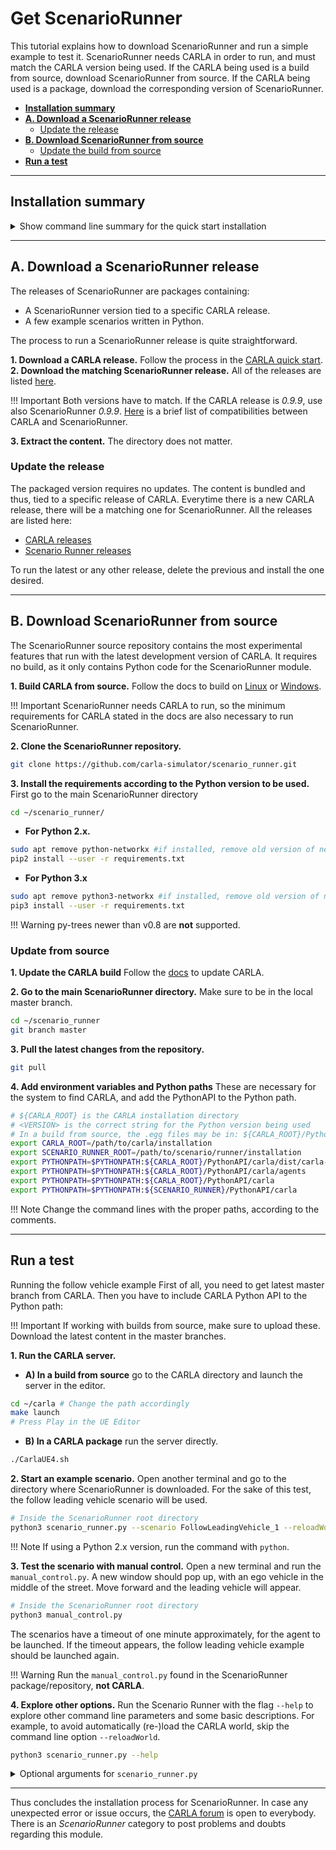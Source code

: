 # Get ScenarioRunner

This tutorial explains how to download ScenarioRunner and run a simple example to test it. ScenarioRunner needs CARLA in order to run, and must match the CARLA version being used. If the CARLA being used is a build from source, download ScenarioRunner from source. If the CARLA being used is a package, download the corresponding version of ScenarioRunner.  

*   __[Installation summary](#installation-summary)__  
*   __[A. Download a ScenarioRunner release](#a.-download-a-scenariorunner-release)__  
	*   [Update the release](#update-the-release)  
*   __[B. Download ScenarioRunner from source](#b.-build-scenariorunner-from-source)__  
	*   [Update the build from source](#update-the-build-from-source)  
*   __[Run a test](#run-a-test)__  

---
## Installation summary

<details>
   <summary>
    Show command line summary for the quick start installation
   </summary>

```sh
# Decide whether to use a package or make the build from source


# Option A) Use a ScenarioRunner package
   # 1. Install a CARLA package: 
      https://carla.readthedocs.io/en/latest/start_quickstart/
   # 2. Download the matching ScenarioRunner package: 
      https://github.com/carla-simulator/scenario_runner/releases
   # 3. Extract the content wherever needed. 

   # Update the release: 
   # 1. Delete previous CARLA and ScenarioRunner versions.
   # 2. Download the latest CARLA release. 
   # 3. Download the matching ScenarioRunner release.


# Option B) Download ScenarioRunner from source
   # 1. Build CARLA from source:
      https://carla.readthedocs.io/en/latest/build_linux/
   # 2. Clone the ScenarioRunner repository: 
git clone https://github.com/carla-simulator/scenario_runner.git
   # 3. Install requirements according to the Python version to be used: 
   # For Python 2.x:
sudo apt remove python-networkx #if installed, remove old version of networkx
pip2 install --user -r requirements.txt
   # For Python 3.x: 
sudo apt remove python3-networkx #if installed, remove old version of networkx
pip3 install --user -r requirements.txt

   # To update ScenarioRunner from source:
   # 1. Update CARLA: 
      https://carla.readthedocs.io/en/latest/build_update/
   # 2. Go to the ScenarioRunner repository, master branch
cd ~/scenario_runner
git branch master
   # 3. Pull the latest changes from the repository
git pull 

```
</details>


---
## A. Download a ScenarioRunner release

The releases of ScenarioRunner are packages containing:  
*   A ScenarioRunner version tied to a specific CARLA release.  
*   A few example scenarios written in Python.  

The process to run a ScenarioRunner release is quite straightforward.  

__1. Download a CARLA release.__ Follow the process in the [CARLA quick start](https://github.com/carla-simulator/carla/releases).  
__2. Download the matching ScenarioRunner release.__ All of the releases are listed [here](https://github.com/carla-simulator/scenario_runner/releases).

!!! Important
    Both versions have to match. If the CARLA release is *0.9.9*, use also ScenarioRunner *0.9.9*. [Here](https://github.com/carla-simulator/scenario_runner) is a brief list of compatibilities between CARLA and ScenarioRunner.  

__3. Extract the content.__ The directory does not matter.  


### Update the release

The packaged version requires no updates. The content is bundled and thus, tied to a specific release of CARLA. Everytime there is a new CARLA release, there will be a matching one for ScenarioRunner. All the releases are listed here:  

*   [CARLA releases](https://github.com/carla-simulator/carla/releases)  
*   [Scenario Runner releases](https://github.com/carla-simulator/scenario_runner/releases)  

To run the latest or any other release, delete the previous and install the one desired.  

---
## B. Download ScenarioRunner from source

The ScenarioRunner source repository contains the most experimental features that run with the latest development version of CARLA. It requires no build, as it only contains Python code for the ScenarioRunner module.  

__1. Build CARLA from source.__ Follow the docs to build on [Linux](https://carla.readthedocs.io/en/latest/build_linux/) or [Windows](https://carla.readthedocs.io/en/latest/build_windows/).  

!!! Important
    ScenarioRunner needs CARLA to run, so the minimum requirements for CARLA stated in the docs are also necessary to run ScenarioRunner.  

__2. Clone the ScenarioRunner repository.__

```sh
git clone https://github.com/carla-simulator/scenario_runner.git
```

__3. Install the requirements according to the Python version to be used.__  First go to the main ScenarioRunner directory

```sh
cd ~/scenario_runner/
```

*   __For Python 2.x.__  

```sh
sudo apt remove python-networkx #if installed, remove old version of networkx
pip2 install --user -r requirements.txt
```

*   __For Python 3.x__  
```sh
sudo apt remove python3-networkx #if installed, remove old version of networkx
pip3 install --user -r requirements.txt
```

!!! Warning
    py-trees newer than v0.8 are __not__ supported.


### Update from source  

__1. Update the CARLA build__ Follow the [docs](https://carla.readthedocs.io/en/latest/build_update/) to update CARLA.  

__2. Go to the main ScenarioRunner directory.__ Make sure to be in the local master branch.  

```sh
cd ~/scenario_runner
git branch master
```
__3. Pull the latest changes from the repository.__  

```sh
git pull
```

__4. Add environment variables and Python paths__ These are necessary for the system to find CARLA, and add the PythonAPI to the Python path.  

```sh
# ${CARLA_ROOT} is the CARLA installation directory
# <VERSION> is the correct string for the Python version being used
# In a build from source, the .egg files may be in: ${CARLA_ROOT}/PythonAPI/dist/ instead of ${CARLA_ROOT}/PythonAPI
export CARLA_ROOT=/path/to/carla/installation
export SCENARIO_RUNNER_ROOT=/path/to/scenario/runner/installation
export PYTHONPATH=$PYTHONPATH:${CARLA_ROOT}/PythonAPI/carla/dist/carla-<VERSION>.egg
export PYTHONPATH=$PYTHONPATH:${CARLA_ROOT}/PythonAPI/carla/agents
export PYTHONPATH=$PYTHONPATH:${CARLA_ROOT}/PythonAPI/carla
export PYTHONPATH=$PYTHONPATH:${SCENARIO_RUNNER}/PythonAPI/carla
```

!!! Note
    Change the command lines with the proper paths, according to the comments. 

---
## Run a test 

Running the follow vehicle example
First of all, you need to get latest master branch from CARLA. Then you have to
include CARLA Python API to the Python path:

!!! Important
    If working with builds from source, make sure to upload these. Download the latest content in the master branches.  


__1. Run the CARLA server.__

*   __A) In a build from source__ go to the CARLA directory and launch the server in the editor. 

```sh
cd ~/carla # Change the path accordingly
make launch
# Press Play in the UE Editor
```

*   __B) In a CARLA package__ run the server directly. 

```sh
./CarlaUE4.sh
```

__2. Start an example scenario.__ Open another terminal and go to the directory where ScenarioRunner is downloaded. For the sake of this test, the follow leading vehicle scenario will be used. 

```sh
# Inside the ScenarioRunner root directory
python3 scenario_runner.py --scenario FollowLeadingVehicle_1 --reloadWorld
```

!!! Note
    If using a Python 2.x version, run the command with `python`. 

__3. Test the scenario with manual control.__ Open a new terminal and run the `manual_control.py`. A new window should pop up, with an ego vehicle in the middle of the street. Move forward and the leading vehicle will appear. 

```sh
# Inside the ScenarioRunner root directory
python3 manual_control.py
```

The scenarios have a timeout of one minute approximately, for the agent to be launched. If the timeout appears, the follow leading vehicle example should be launched again.  

!!! Warning
    Run the `manual_control.py` found in the ScenarioRunner package/repository, __not CARLA__. 

__4. Explore other options.__ Run the Scenario Runner with the flag `--help` to explore other command line parameters and some basic descriptions. For example, to avoid automatically (re-)load the CARLA world, skip the command line option `--reloadWorld`.

```sh
python3 scenario_runner.py --help
```

  <details>
    <summary>
    Optional arguments for <code>scenario_runner.py</code>
    </summary>
```sh
  -h, --help            show this help message and exit
  --host HOST           IP of the host server (default: localhost)
  --port PORT           TCP port to listen to (default: 2000)
  --sync                Forces the simulation to run synchronously
  --debug               Run with debug output
  --output              Provide results on stdout
  --file                Write results into a txt file
  --junit               Write results into a junit file
  --outputDir OUTPUTDIR
                        Directory for output files (default: this directory)
  --waitForEgo          Connect the scenario to an existing ego vehicle
  --configFile CONFIGFILE
                        Provide an additional scenario configuration file (*.xml)
  --additionalScenario ADDITIONALSCENARIO
                        Provide additional scenario implementations (*.py)
  --reloadWorld         Reload the CARLA world before starting a scenario (default=True)
  --scenario SCENARIO   Name of the scenario to be executed. Use the preposition 'group:' to run all scenarios of one class, e.g. ControlLoss or FollowLeadingVehicle
  --randomize           Scenario parameters are randomized
  --repetitions REPETITIONS
                        Number of scenario executions
  --list                List all supported scenarios and exit
  --agent AGENT         Agent used to execute the scenario (optional). Currently only compatible with route-based scenarios.
  --agentConfig AGENTCONFIG
                        Path to Agent configuration file
  --openscenario OPENSCENARIO
                        Provide an OpenSCENARIO definition
  --route ROUTE [ROUTE ...]
                        Run a route as a scenario (input: (route_file,scenario_file,[number of route]))
  --record              Use CARLA recording feature to create a recording of the scenario
  --timeout TIMEOUT     Set the CARLA client timeout value in seconds
  -v, --version         show version number and exit
```
  </details>

---

Thus concludes the installation process for ScenarioRunner. In case any unexpected error or issue occurs, the [CARLA forum](https://forum.carla.org/c/using-carla/scenario-runner) is open to everybody. There is an _ScenarioRunner_ category to post problems and doubts regarding this module. 

